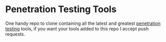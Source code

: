 # Penetration Testing Tools

One handy repo to clone containing all the latest and greatest [penetration testing](https://www.aptive.co.uk/penetration-testing/) tools, if you want your tools added to this repo I accept push requests. 

